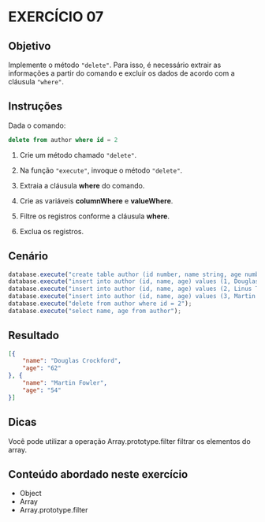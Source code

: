 # EXERCÍCIO 07

## Objetivo

Implemente o método `"delete"`. Para isso, é necessário extrair as informações a partir do comando e excluir os dados de acordo com a cláusula `"where"`.

## Instruções

Dada o comando:

```sql
delete from author where id = 2
```

1. Crie um método chamado `"delete"`.

2. Na função `"execute"`, invoque o método `"delete"`.

3. Extraia a cláusula **where** do comando.

4. Crie as variáveis **columnWhere** e **valueWhere**.

5. Filtre os registros conforme a cláusula **where**.

6. Exclua os registros.


## Cenário

```js
database.execute("create table author (id number, name string, age number, city string, state string, country string)");
database.execute("insert into author (id, name, age) values (1, Douglas Crockford, 62)");
database.execute("insert into author (id, name, age) values (2, Linus Torvalds, 47)");
database.execute("insert into author (id, name, age) values (3, Martin Fowler, 54)");
database.execute("delete from author where id = 2");
database.execute("select name, age from author");
```

## Resultado

```json
[{
    "name": "Douglas Crockford",
    "age": "62"
}, {
    "name": "Martin Fowler",
    "age": "54"
}]
```

## Dicas

Você pode utilizar a operação Array.prototype.filter filtrar os elementos do array.

## Conteúdo abordado neste exercício

- Object
- Array
- Array.prototype.filter